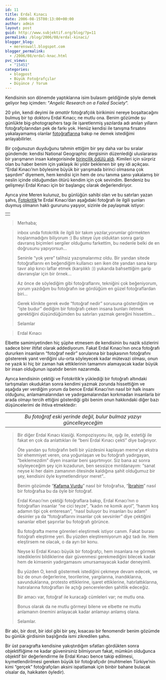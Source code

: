 ```yaml
---
id: 11
title: Erdal Kınacı
date: 2006-08-15T00:13:00+00:00
author: admin
layout: post
guid: http://www.subjektif.org/blog/?p=11
permalink: /blog/2006/08/erdal-kinaci/
blogger_blog:
  - merenswall.blogspot.com
blogger_permalink:
  - /2006/08/erdal-knac.html
pvc_views:
  - "15451"
categories:
  - blogpost
  - Büyük Fotoğrafçılar
  - Düşünce / Yorum
---
```

Kendisinin son dönemde yaptıklarına isim bulasım geldiğinde şöyle demek geliyor hep içimden: &#8220;_Angelic Research on a Failed Society_&#8220;.

20 yılın, kendi deyimi ile _amatör_ fotoğrafçılık birikimini nereye boşaltacağını bulmuş bir tıp doktoru Erdal Kınacı; ne mutlu ona. Benim gözümde şu günlükte big-photographers tagı ile işaretlenmiş yazılarda adı anılan yılların fotoğrafçılarından pek de farkı yok. Henüz kendisi ile tanışma fırsatını yakalayamamış olanlar [fotoğraflarına](http://erdalkinaci.deviantart.com/) bakıp ne demek istediğimi anlayabilirler.

Bir çoğunuzun duyduğunu tahmin ettiğim bir şey daha var bu sıralar gündemde: kendisi National Geographic dergisinin düzenlediği uluslararası bir yarışmanın insan kategorisinde [birincilik ödülü aldı](http://www.ntvmsnbc.com/news/382283.asp). Kimileri için sürpriz olan bu haber benim için yaklaşık iki yıldır beklenen bir şey idi açıkçası. &#8220;Erdal Kınacı&#8217;nın böylesine büyük bir yarışmada birinci olmasına çok şaşırdım&#8221; diyemem, hem kendisi için hem de onu tanıma şansı yakalamış bir neslin içinde olduğumdan ötürü kendim için çok sevindim. Bendeniz bu gelişmeyi Erdal Kınacı için bir başlangıç olarak değerlendiriyor.

Ayrıca yine Meren kulunuz, bu günlüğün sahibi olan ve bu satırları yazan şahıs, [Fotokritik](http://www.fotokritik.com)&#8216;te Erdal Kınacı&#8217;dan aşağıdaki fotoğrafı ile ilgili şunları duymuş olmanın haklı gururunu yaşıyor, sizinle de paylaşmak istiyor:

<table border="0" width="100%">
  <tr>
    <td align="center">
      <img src="{{ site.baseurl }}/images/erdal-kinaci-10-Still-Angry.jpg" alt="" />
    </td>
  </tr>
</table>

> Merhaba;
  
> inbox unda fotokritik ile ilgili bir takım yazılar,yorumlar görmekten hoşlanmadığını biliyorum :) Bu siteye üye olduktan sonra garip davranış biçimleri sergiler olduğumu farkettim, bu nedenle belki de en doğrusunu yapıyorsun&#8230;
> 
> Seninle &#8220;yok yere&#8221; talihsiz yazışmalarımız oldu. Bir yandan sitede fotoğraflarını en beğendiğim kullanıcı sen iken öte yandan sana karşı tavır alıp kırıcı laflar etmek (karşılıklı :)) yukarıda bahsettiğim garip davranışlar için bir örnek&#8230;
> 
> Az önce de söylediğim gibi fotoğraflarını, tekniğini çok beğeniyorum, yorum yazdığım bu fotoğrafın ise gördüğüm en güzel fotoğraflardan biri&#8230;
> 
> Gerek klinikte gerek evde &#8220;fotoğraf nedir&#8221; sorusuna gösterdiğim ve &#8220;işte budur&#8221; dediğim bir fotoğrafı çeken insana bunları iletmek gerektiğini düşündüğümden bu satırları yazmak gereğini hissettim&#8230;
> 
> Selamlar
  
> Erdal Kınacı

Elbette samimiyetinden hiç şüphe etmesem de kendisinin bu nazik sözlerini sadece birer iltifat olarak addediyorum. Fakat Erdal Kınacı&#8217;nın onca fotoğrafı dururken insanların &#8220;fotoğraf nedir&#8221; sorularına bir başkasının fotoğrafını göstererek yanıt verdiğini ulu-orta söyleyecek kadar mütevazi olması, onun ne yazık ki hiç bir zaman hak ettiklerinin tamamını alamayacak kadar büyük bir insan olduğunun ispatıdır benim nazarımda.

Ayrıca kendisinin çektiği ve Fotokritik&#8217;e yüklediği bir fotoğrafı altındaki tartışmaları okuduktan sonra kendimi yazmak zorunda hissettiğim ve aşağıda yer verdiğim yorum da bence Erdal Kınacı&#8217;nın nasıl bir halk insanı olduğunu, anlamamalarından ve yadırgamalarından korkmadan insanlarla bir arada olmayı tercih ettiğini gösterdiği gibi benim onun hakkındaki diğer bazı düşüncelerimi de ihtiva etmektedir:

<table border="0" width="100%">
  <tr>
    <td align="center">
      <i>Bu fotoğraf eski yerinde değil, bulur bulmaz yazıyı güncelleyeceğim</i>
    </td>
  </tr>
</table>

> Bir diğer Erdal Kınacı klasiği. Kompozisyonu ile, ışığı ile, estetiği ile fakat en çok da anlattıkları ile &#8220;beni Erdal Kınacı çekti&#8221; diye bağırıyor.
> 
> Öte yandan şu fotoğrafın belli bir yüzdesini kaplayan meme’ye ekstra bir ehemmiyet veren, ona yoğunlaşan ve bu fotoğrafı yadırgayan, &#8220;beklemezdim&#8221; diyen insanlar beni şaşırtmıyor. Siz bana az sonra söyleyeceğim şey için kızadurun, ben sessizce mırıldanayım: &#8220;sanat neyse ki her daim zamanının ötesinde kaldığına şahit olduğumuz bir şey, kendisini öyle kıymetlendiriyor meret&#8221;..
> 
> Benim gözümde &#8220;[Kafama Vurdu](http://erdalkinaci.deviantart.com/art/031-41413477)&#8221; nasıl bir fotoğrafsa, &#8220;[İbrahim](http://erdalkinaci.deviantart.com/art/025-40388628)&#8221; nasıl bir fotoğrafsa bu da öyle bir fotoğraf.
> 
> Erdal Kınacı’nın çektiği fotoğraflara bakıp, Erdal Kınacı’nın o fotoğrafları insanlar &#8220;ne cici teyze&#8221;, &#8220;kadın ne komik ayol&#8221;, &#8220;hanım koş adamın tipi çok enteresan&#8221;, &#8220;nasıl buluyor bu insanları bu adam&#8221; desinler ya da &#8220;fotoğraflarını insanlar çok sevsinler&#8221; diye çektiğini sananlar elbet şaşırırlar bu fotoğrafı görünce.
> 
> Bu fotoğrafta meme görenleri eleştirmek istiyor canım. Fakat burası fotoğrafı eleştirme yeri. Bu yüzden eleştiremiyorum ağız tadı ile. Hem eleştirsem ne olacak, o da ayrı bir konu.
> 
> Neyse ki Erdal Kınacı büyük bir fotoğrafçı, hem insanlara ne görmek istediklerini bildiklerine dair güvenmesi gerekmediğini bilecek kadar hem de kimsenin yadırgamasını umursamayacak kadar deneyimli.
> 
> Bu yüzden O, kendi göstermek istediğini çekmeye devam edecek, ve biz de onun değerlerine, teorilerine, yargılarına, inandıklarına, savunduklarına, protesto ettiklerine, işaret ettiklerine, hatırlattıklarına, hatıralarına fotoğrafları ile açtığı pencerelerden şahitlik edeceğiz.
> 
> Bir amacı var, fotoğraf ile kuracağı cümleleri var; ne mutlu ona.
> 
> Bonus olarak da ne mutlu görmeyi bilene ve elbette ne mutlu anlamanın önemini anlayacak kadar anlamayı anlamış olana.
> 
> Selamlar.

Bir abi, bir dost, bir idol gibi bir şey, kısacası bir fenomendir benim gözümde bu günlük girdisinin başlığında ismi zikredilen şahıs.

Bir üst paragrafta kendisine yakıştırdığım sıfatları gördükten sonra objektifliğime ne kadar güvenirsiniz bilmiyorum fakat, mümkün olduğunca objektif bir değerlendirme ile Erdal Kınacı bence takip edilmesi, kıymetlendirilmesi gereken büyük bir fotoğrafçıdır (muhtmelen Türkiye&#8217;nin kimi &#8220;gerçek&#8221; fotoğrafçıları aksini ispatlamak için binbir bahane bulacak olsalar da, hakikaten öyledir).
